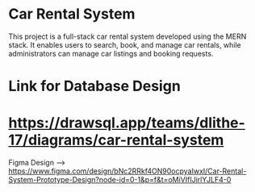 # Car Rental System
This project is a full-stack car rental system developed using the MERN stack. It enables users to search, book, and manage car rentals, while administrators can manage car listings and booking requests.

# Link for Database Design
# https://drawsql.app/teams/dlithe-17/diagrams/car-rental-system

Figma Design --> https://www.figma.com/design/bNc2RRkf4ON90ocpyaIwxI/Car-Rental-System-Prototype-Design?node-id=0-1&p=f&t=oMiVIfIJirlYJLF4-0
